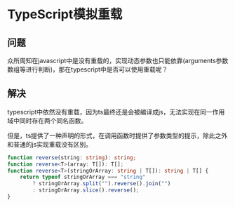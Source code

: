 # TypeScript模拟重载

## 问题
众所周知在javascript中是没有重载的，实现动态参数也只能依靠(arguments参数数组等进行判断)，那在typescript中是否可以使用重载呢？

## 解决
typescript中依然没有重载，因为ts最终还是会被编译成js，无法实现在同一作用域中同时存在两个同名函数。

但是，ts提供了一种声明的形式，在调用函数时提供了参数类型的提示，除此之外和普通的js实现重载没有区别。

```typescript
function reverse(string: string): string;
function reverse<T>(array: T[]): T[];
function reverse<T>(stringOrArray: string | T[]): string | T[] {
    return typeof stringOrArray === "string"
        ? stringOrArray.split("").reverse().join("")
        : stringOrArray.slice().reverse();
}
```